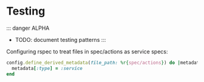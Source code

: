 # Testing

::: danger ALPHA
* TODO: document testing patterns
:::

Configuring rspec to treat files in spec/actions as service specs:

```ruby
config.define_derived_metadata(file_path: %r{spec/actions}) do |metadata|
  metadata[:type] = :service
end
```
